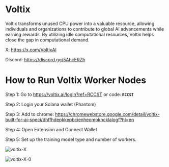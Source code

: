 # Voltix

Voltix transforms unused CPU power into a valuable resource, allowing individuals and organizations to contribute to global AI advancements while earning rewards. By utilizing idle computational resources, Voltix helps close the gap in computational demand.

X: https://x.com/VoltixAI

Discord: https://discord.gg/5AhcERZh

# How to Run Voltix Worker Nodes

Step 1: Go to https://voltix.ai/login?ref=RCCST  or code: **`RCCST`**

Step 2: Login your Solana wallet (Phantom)

Step 3: Add to chrome: https://chromewebstore.google.com/detail/voltix-built-for-ai-speci/dhffhdepkkepbcienheompkncklalogf?hl=en

Step 4: Open Extension and Connect Wallet

Step 5: Set up the training model type and number of workers.

![voltix-X](https://github.com/user-attachments/assets/a227f5e6-7ce2-4084-b14b-3f916b32dc9e)

![voltix-X-0](https://github.com/user-attachments/assets/5dd7c5e3-3bfb-45e3-87a1-4d303a263df4)
